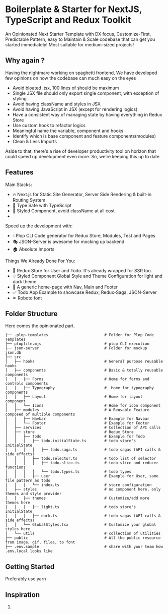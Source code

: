 # Boilerplate & Starter for NextJS, TypeScript and Redux Toolkit

An Opinionated Next Starter Template with DX focus, Customize-First, Predictable Pattern, easy to Maintain & Scale codebase that can get you started immediately! Most suitable for medium-sized projects!

## Why again ?
Having the nightmare working on spaghetti frontend, We have developed few opinions on how the codebase can much easy on the eyes

- Avoid bloated .tsx, 100 lines of should be maximum
- Single JSX file should only export single component, with exception of styling
- Avoid having className and styles in JSX
- Avoid having JavaScript in JSX (except for rendering logics)
- Have a consistent way of managing state by having everything in Redux Store
- Use custom hook to refactor logics
- Meaningful name the variable, component and hooks
- Identify which is base component and feature components(modules) 
- Clean & Less Imports

Aside to that, there's a rise of developer productivity tool on horizon that could speed up development even more. So, we're keeping this up to date

## Features
Main Stacks:
- 🔥 Next.js for Static Site Generator, Server Side Rendering & built-in Routing System
- 🥽 Type Safe with TypeScript
- 🎨 Styled Component, avoid className at all cost
- 

Speed up the development with:
- 💧 Plop CLI Code generator for Redux Store, Modules, Test and Pages
- 🎭 JSON-Server is awesome for mocking up backend 
- 🏠 Absolute Imports

Things We Already Done For You:
- 💼 Redux Store for User and Todo. It's already wrapped for SSR too.
- 💡 Styled Component Global Style and Theme Configuration for light and dark theme
- 📜 A generic home-page with Nav, Main and Footer
- ✅ Todo App Example to showcase Redux, Redux-Saga, JSON-Server
- ✒ Roboto font

## Folder Structure
Here comes the opinionated part.
```
├── .plop-templates							# Folder for Plop Code Templates
├── plopfile.mjs							# plop CLI execution
├── json-server								# Folder for mockup json.db
├── src				
│	├── hooks								# General purpose reusable hooks
│	├── components							# Basic & totally reusable components
│	│	├── Forms							# Home for forms and controls components
│	│	├── Typography						#  Home for typography components
│	│	├── Layout							# Home for layout component
│	│	└── Icons							# Home for icon component
│	├── modules								# A Reusable Feature composed of multiple components
│	│	├── Navbar							# Example for Navbar
│	│	└── Footer							# Example for Footer
│	├── services							# Collection of API calls
│	├── store								# Redux Store 
│	│	├── todo							# Example for Todo
│	│	│	├── todo.initialState.ts		# todo store's initialState
│	│	│	│	├── todo.saga.ts			# todo sagas (API calls & side effects)
│	│	│	├── todo.selector.ts			# todo list of selector
│	│	│	│	├── todo.slice.ts			# todo slice and reducer functions
│	│	│	│	└── todo.types.ts			# todo types
│	│	│	├── user						# Example for User, same file pattern as todo
│	│	│	└── index.ts					# store configuration
│	├── styles								# no component here, only themes and style provider 
│	│	├── themes							# Customize/add more themes here
│	│	│	├── light.ts					# todo store's initialState
│	│	│	├── dark.ts						# todo sagas (API calls & side effects)
│	│	└── GlobalStyles.tsx				# Customize your global styles here
│	└── utils								# collection of utilities 
├── public									# All the public resource from image, gif, files, to font
├── .env.sample								# share with your team how .env.local looks like
```

## Getting Started
Preferably use yarn


## Inspiration
1. 
